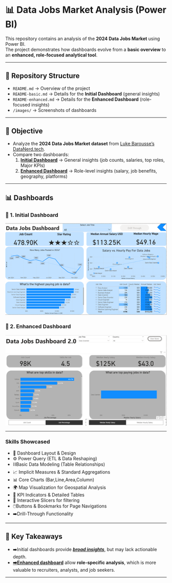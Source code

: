 # 📊 Data Jobs Market Analysis (Power BI)

This repository contains an analysis of the **2024 Data Jobs Market** using Power BI.  
The project demonstrates how dashboards evolve from a **basic overview** to an **enhanced, role-focused analytical tool**.  

---

## 📂 Repository Structure
- `README.md` → Overview of the project  
- `README-basic.md` → Details for the **Initial Dashboard** (general insights)  
- `README-enhanced.md` → Details for the **Enhanced Dashboard** (role-focused insights)  
- `/images/` → Screenshots of dashboards  

---

## 🎯 Objective
- Analyze the **2024 Data Jobs Market dataset** from [Luke Barousse’s DataNerd.tech](https://datanerd.tech).  
- Compare two dashboards:
  1. [**Initial Dashboard**](/v1/README-basic.md) → General insights (job counts, salaries, top roles, Major KPIs)  
  2. [**Enhanced Dashboard**](/v2/README-enhanced.md) → Role-level insights (salary, job benefits, geography, platforms)  

---

## 📊 Dashboards
### 🔹 1. Initial Dashboard
![Dashboard 1](./images/dashboard_v1.png)

### 🔹 2. Enhanced Dashboard
![Dashboard 2](./images/dashboard_v2.png)

---


### Skills Showcased

- 🎨 Dashboard Layout & Design
- ⚙️ Power Query (ETL & Data Reshaping)
-  :chains:Basic Data Modeling (Table Relationships)
- 📈 Implicit Measures & Standard Aggregations
- 📊 Core Charts (Bar,Line,Area,Column)
- 🌍 Map Visualization for Geospatial Analysis
- 🎯 KPI Indicators & Detailed Tables
- 🔄 Interactive Slicers for filtering
- :computer_mouse:Buttons & Bookmarks for Page Navigations
- :arrow_right:Drill-Through Functionality
---

## 🚀 Key Takeaways
- :arrow_right:Initial dashboards provide [***broad insights***](/v1/README-basic.md), but may lack actionable depth.  
- [**:arrow_right:Enhanced dashboard**](/v2/README-enhanced.md) allow **role-specific analysis**, which is more valuable to recruiters, analysts, and job seekers.  

---

